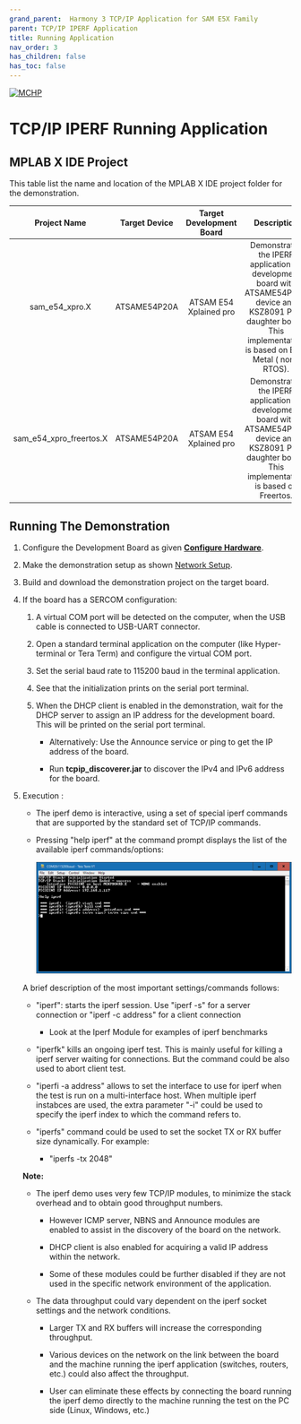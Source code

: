 ```yaml
---
grand_parent:  Harmony 3 TCP/IP Application for SAM E5X Family
parent: TCP/IP IPERF Application
title: Running Application
nav_order: 3
has_children: false
has_toc: false
---
```

[![MCHP](https://www.microchip.com/ResourcePackages/Microchip/assets/dist/images/logo.png)](https://www.microchip.com)

# TCP/IP IPERF Running Application

## MPLAB X IDE Project
This table list the name and location of the MPLAB X IDE project folder for the demonstration.

|Project Name|  Target Device|  Target Development Board | Description  |
|:-------------:|:---------:|:---------:|:---------:|
|sam_e54_xpro.X | ATSAME54P20A | ATSAM E54 Xplained pro | Demonstrates the IPERF application on development board with ATSAME54P20A device and KSZ8091 PHY daughter board. This implementation is based on Bare Metal ( non-RTOS).  |
|sam_e54_xpro_freertos.X | ATSAME54P20A | ATSAM E54 Xplained pro | Demonstrates the IPERF application on development board with ATSAME54P20A device and KSZ8091 PHY daughter board. This implementation is based on Freertos.  |


## Running The Demonstration

1. Configure the Development Board as given  **[Configure Hardware](readme_hardware_configuration.md)**.

2. Make the demonstration setup as shown [Network Setup](../../readme.md).

3. Build and download the demonstration project on the target board.

4. If the board has a SERCOM configuration:

    1. A virtual COM port will be detected on the computer, when the USB cable is connected to USB-UART connector.

    2. Open a standard terminal application on the computer (like Hyper-terminal or Tera Term) and configure the virtual COM port.

    3. Set the serial baud rate to 115200 baud in the terminal application.

    4. See that the initialization prints on the serial port terminal.

    5. When the DHCP client is enabled in the demonstration, wait for the DHCP server to assign an IP address for the development board. This will be printed on the serial port terminal.

		* Alternatively: Use the Announce service or ping to get the IP address of the board.

        * Run **tcpip_discoverer.jar** to discover the IPv4 and IPv6 address for the board.
        
5. Execution :

    * The iperf demo is interactive, using a set of special iperf commands that are supported by the standard set of TCP/IP commands.

    * Pressing "help iperf" at the command prompt displays the list of the available iperf commands/options:

    	![tcpip_iperf_project](images/iperf_command_help.png)

    A brief description of the most important settings/commands follows:

    * "iperf": starts the iperf session. Use "iperf -s" for a server connection or "iperf -c address" for a client connection
    
        * Look at the Iperf Module for examples of iperf benchmarks
        
    * "iperfk" kills an ongoing iperf test. This is mainly useful for killing a iperf server waiting for connections. But the command could be also used to abort client test.
    
    * "iperfi -a address" allows to set the interface to use for iperf when the test is run on a multi-interface host. When multiple iperf instabces are used, the extra parameter "-i" could be used to specify the iperf index to which the command refers to.
    
    * "iperfs" command could be used to set the socket TX or RX buffer size dynamically. For example:
    
        * "iperfs -tx 2048"

    **Note:**
    * The iperf demo uses very few TCP/IP modules, to minimize the stack overhead and to obtain good throughput numbers.
    
        * However ICMP server, NBNS and Announce modules are enabled to assist in the discovery of the board on the network.
        
        * DHCP client is also enabled for acquiring a valid IP address within the network.
        
        * Some of these modules could be further disabled if they are not used in the specific network environment of the application.
        
    * The data throughput could vary dependent on the iperf socket settings and the network conditions.
    
        * Larger TX and RX buffers will increase the corresponding throughput.
        
        * Various devices on the network on the link between the board and the machine running the iperf application (switches, routers, etc.) could also affect the throughput.
        
        * User can eliminate these effects by connecting the board running the iperf demo directly to the machine running the test on the PC side (Linux, Windows, etc.)

